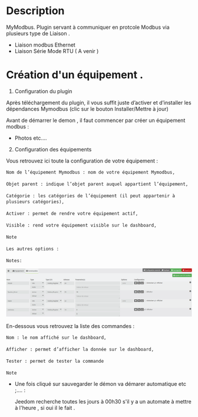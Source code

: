 Description 
===
MyModbus.
Plugin servant à communiquer en protcole Modbus via plusieurs type de Liaison . 

- Liaison modbus Ethernet 
- Liaison Série Mode RTU ( A venir ) 




Création d'un équipement  .
===

1) Configuration du plugin

Après téléchargement du plugin, il vous suffit juste d’activer et d’installer les dépendances Mymodbus (clic sur le bouton Installer/Mettre à jour)




Avant de démarrer le demon , il faut commencer par créer un équipement modbus  :

-  Photos etc.... 



2) Configuration des équipements

Vous retrouvez ici toute la configuration de votre équipement :

    Nom de l’équipement Mymodbus : nom de votre équipement Mymodbus,

    Objet parent : indique l’objet parent auquel appartient l’équipement,

    Catégorie : les catégories de l’équipement (il peut appartenir à plusieurs catégories),

    Activer : permet de rendre votre équipement actif,

    Visible : rend votre équipement visible sur le dashboard,

    Note

    Les autres options :

    Notes:
![jeedom-mymobdus](../images/mymodbus_exemple_crouzet_cmd.png)

En-dessous vous retrouvez la liste des commandes :

    Nom : le nom affiché sur le dashboard,

    Afficher : permet d’afficher la donnée sur le dashboard,

    Tester : permet de tester la commande

    Note
	
-   Une fois cliqué sur sauvegarder le démon va démarer automatique etc ;....  : 	

    Jeedom recherche toutes les jours à 00h30 s'il y a un automate à mettre à l'heure , si oui il le fait .
